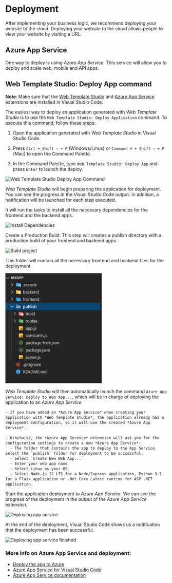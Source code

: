 # Deployment

After implementing your business logic, we recommend deploying your website to the cloud.
Deploying your website to the cloud allows people to view your website by visiting a URL.

## Azure App Service

One way to deploy is using *Azure App Service*. This service will allow you to deploy and scale web, mobile and API apps.

## Web Template Studio: Deploy App command

**Note**: Make sure that the [Web Template Studio](https://marketplace.visualstudio.com/items?itemName=WASTeamAccount.WebTemplateStudio-dev-nightly) and [Azure App Service](https://marketplace.visualstudio.com/items?itemName=ms-azuretools.vscode-azureappservice) extensions are installed in Visual Studio Code.

The easiest way to deploy an application generated with *Web Template Studio* is to use the `Web Template Studio: Deploy Application` command. To execute this command, follow these steps:

1. Open the application generated with *Web Template Studio* in Visual Studio Code.

2. Press `Ctrl + Shift ⇧ + P` (Windows/Linux) or `Command ⌘ + Shift ⇧ + P` (Mac) to open the Command Palette.

3. In the Command Palette, type `Web Template Studio: Deploy App` and press `Enter` to launch the deploy.

<img alt="Web Template Studio Deploy App Command" src="../resources/select-webts-deploy-command.png" width="600px" />

*Web Template Studio* will begin preparing the application for deployment. You can see the progress in the Visual Studio Code output. In addition, a notification will be launched for each step executed.

It will run the tasks to install all the necessary dependencies for the frontend and the backend apps.

<img alt="Install Dependencies" src="../resources/preparing-deploy-install-dependencies.png" width="80%" /><br>

Create a Production Build: This step will creates a publish directory with a production build of your frontend and backend apps.

<img alt="Build project" src="../resources/preparing-deploy-build-project.png" width="80%" /><br>

This folder will contain all the necessary frontend and backend files for the deployment.

<img alt="Build directory" src="../resources/deploy-publish-directory.png" width="300px" /><br>

*Web Template Studio* will then automatically launch the command `Azure App Service: Deploy to Web App...`, which will be in charge of deploying the application to an *Azure App Service*.

    - If you have added an *Azure App Service* when creating your application with *Web Template Studio*, the application already has a deployment configuration, so it will use the created *Azure App Service*.

    - Otherwise, the *Azure App Service* extension will ask you for the configuration settings to create a new *Azure App Service*:
      - The folder that contains the app to deploy to the App Service. Select the `publish` folder for deployment to be successful.
      - Select `Create New Web App...`
      - Enter your web app name
      - Select Linux as your OS
      - Select Node.js 12 LTS for a Node/Express application, Python 3.7 for a Flask application or .Net Core Latest runtime for ASP .NET application.

Start the application deployment to *Azure App Service*. We can see the progress of the deployment in the output of the *Azure App Service* extension.

<img alt="Deploying app service" src="../resources/deploying-azure-app-service.png" width="80%"  /><br>

At the end of the deployment, Visual Studio Code shows us a notification that the deployment has been successful.

<img alt="Deploying app service finished" src="../resources/deploying-azure-app-service-finished.png" width="80%"  /><br>

### More info on Azure App Service and deployment:

- [Deploy the app to Azure](https://docs.microsoft.com/en-us/azure/app-service/app-service-web-get-started-nodejs#deploy-the-app-to-azure)
- [Azure App Service for Visual Studio Code](https://github.com/Microsoft/vscode-azureappservice)
- [Azure App Service documentation](https://docs.microsoft.com/en-us/azure/app-service/)
